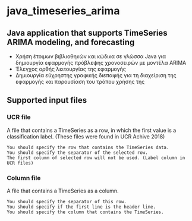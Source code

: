 # java_timeseries_arima
## Java application that supports TimeSeries ARIMA modeling, and forecasting
- Χρήση έτοιμων βιβλιοθηκών και κώδικα σε γλώσσα Java για δημιουργία εφαρμογής πρόβλεψης χρονοσειρών με μοντέλα ARIMA  
- Έλεγχος ορθής λειτουργίας της εφαρμογής  
- Δημιουργία εύχρηστης γραφικής διεπαφής για τη διαχείριση της εφαρμογής και παρουσίαση του τρόπου χρήσης της  

## Supported input files
### UCR file
A file that contains a TimeSeries as a row, in which the first value is a classification label.
(These files were found in UCR Achive 2018)

```
You should specify the row that contains the TimeSeries data.
You should specify the separator of the selected row.
The first column of selected row will not be used. (Label column in UCR files)
```

### Column file
A file that contains a TimeSeries as a column.

```
You should specify the separator of this row.
You should specify if the first line is the header line.
You should specify the column that contains the TimeSeries.
```
